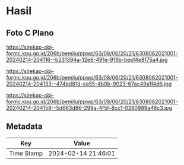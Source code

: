 # Hasil

## Foto C Plano

https://sirekap-obj-formc.kpu.go.id/206b/pemilu/ppwp/63/08/06/20/21/6308062021001-20240214-204116--b231394a-12e6-491e-919b-beef4e8f75a4.jpg

https://sirekap-obj-formc.kpu.go.id/206b/pemilu/ppwp/63/08/06/20/21/6308062021001-20240214-204133--474bd81d-ea55-4b0b-9023-67ac49a1f4d6.jpg

https://sirekap-obj-formc.kpu.go.id/206b/pemilu/ppwp/63/08/06/20/21/6308062021001-20240214-204159--5d663d86-299a-4f5f-8cc1-0260989a46c3.jpg


## Metadata

| Key        | Value               |
| ---------- | ------------------- |
| Time Stamp | 2024-02-14 21:46:01 |




